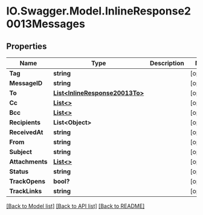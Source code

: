 # IO.Swagger.Model.InlineResponse20013Messages
## Properties

Name | Type | Description | Notes
------------ | ------------- | ------------- | -------------
**Tag** | **string** |  | [optional] 
**MessageID** | **string** |  | [optional] 
**To** | [**List&lt;InlineResponse20013To&gt;**](InlineResponse20013To.md) |  | [optional] 
**Cc** | [**List&lt;&gt;**](.md) |  | [optional] 
**Bcc** | [**List&lt;&gt;**](.md) |  | [optional] 
**Recipients** | **List&lt;Object&gt;** |  | [optional] 
**ReceivedAt** | **string** |  | [optional] 
**From** | **string** |  | [optional] 
**Subject** | **string** |  | [optional] 
**Attachments** | [**List&lt;&gt;**](.md) |  | [optional] 
**Status** | **string** |  | [optional] 
**TrackOpens** | **bool?** |  | [optional] 
**TrackLinks** | **string** |  | [optional] 

[[Back to Model list]](../README.md#documentation-for-models) [[Back to API list]](../README.md#documentation-for-api-endpoints) [[Back to README]](../README.md)


